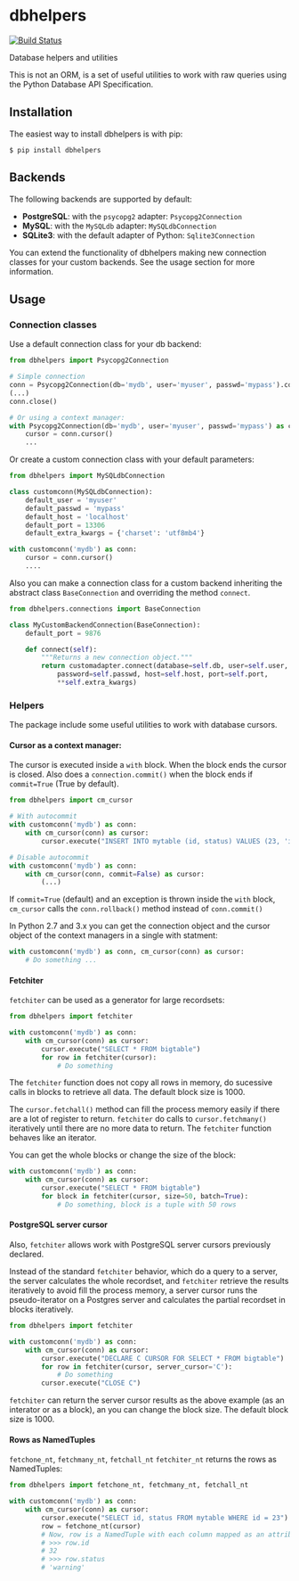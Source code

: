 dbhelpers
=========

[![Build Status](https://travis-ci.org/albertoalcolea/dbhelpers.svg?branch=master)](https://travis-ci.org/albertoalcolea/dbhelpers)

Database helpers and utilities

This is not an ORM, is a set of useful utilities to work with raw queries using the Python Database API Specification.


Installation
------------

The easiest way to install dbhelpers is with pip:

    $ pip install dbhelpers


Backends
--------

The following backends are supported by default:
 * **PostgreSQL**: with the `psycopg2` adapter: `Psycopg2Connection`
 * **MySQL**: with the `MySQLdb` adapter: `MySQLdbConnection`
 * **SQLite3**: with the default adapter of Python: `Sqlite3Connection`

You can extend the functionality of dbhelpers making new connection classes for your custom backends. See the usage section for more information.


Usage
-----

### Connection classes

Use a default connection class for your db backend:

```python
from dbhelpers import Psycopg2Connection

# Simple connection
conn = Psycopg2Connection(db='mydb', user='myuser', passwd='mypass').connect()
(...)
conn.close()

# Or using a context manager:
with Psycopg2Connection(db='mydb', user='myuser', passwd='mypass') as conn:
    cursor = conn.cursor()
    ...
```

Or create a custom connection class with your default parameters:

```python
from dbhelpers import MySQLdbConnection

class customconn(MySQLdbConnection):
    default_user = 'myuser'
    default_passwd = 'mypass'
    default_host = 'localhost'
    default_port = 13306
    default_extra_kwargs = {'charset': 'utf8mb4'}

with customconn('mydb') as conn:
    cursor = conn.cursor()
    ....
```

Also you can make a connection class for a custom backend inheriting the abstract class `BaseConnection` and overriding the method `connect`.

```python
from dbhelpers.connections import BaseConnection

class MyCustomBackendConnection(BaseConnection):
    default_port = 9876

    def connect(self):
        """Returns a new connection object."""
        return customadapter.connect(database=self.db, user=self.user, 
            password=self.passwd, host=self.host, port=self.port, 
            **self.extra_kwargs)
```

### Helpers

The package include some useful utilities to work with database cursors.

#### Cursor as a context manager:

The cursor is executed inside a `with` block. When the block ends the cursor is closed. Also does a `connection.commit()` when the block ends if `commit=True` (True by default).

```python
from dbhelpers import cm_cursor

# With autocommit
with customconn('mydb') as conn:
    with cm_cursor(conn) as cursor:
        cursor.execute("INSERT INTO mytable (id, status) VALUES (23, 'info')")

# Disable autocommit
with customconn('mydb') as conn:
    with cm_cursor(conn, commit=False) as cursor:
        (...)
```

If `commit=True` (default) and an exception is thrown inside the `with` block, `cm_cursor` calls the `conn.rollback()` method instead of `conn.commit()`

In Python 2.7 and 3.x you can get the connection object and the cursor object of the context managers in a single with statment:

```python
with customconn('mydb') as conn, cm_cursor(conn) as cursor:
    # Do something ...
```

#### Fetchiter

`fetchiter` can be used as a generator for large recordsets:

```python
from dbhelpers import fetchiter

with customconn('mydb') as conn:
    with cm_cursor(conn) as cursor:
        cursor.execute("SELECT * FROM bigtable")
        for row in fetchiter(cursor):
            # Do something
```

The `fetchiter` function does not copy all rows in memory, do sucessive calls in blocks to retrieve all data. The default block size is 1000.

The `cursor.fetchall()` method can fill the process memory easily if there are a lot of register to return. `fetchiter` do calls to `cursor.fetchmany()` iteratively until there are no more data  to return. The `fetchiter` function behaves like an iterator.

You can get the whole blocks or change the size of the block:

```python
with customconn('mydb') as conn:
    with cm_cursor(conn) as cursor:
        cursor.execute("SELECT * FROM bigtable")
        for block in fetchiter(cursor, size=50, batch=True):
            # Do something, block is a tuple with 50 rows
```

#### PostgreSQL server cursor

Also, `fetchiter` allows work with PostgreSQL server cursors previously declared.

Instead of the standard `fetchiter` behavior, which do a query to a server, the server calculates the whole recordset, and `fetchiter` retrieve the results iteratively to avoid fill the process memory, a server cursor runs the pseudo-iterator on a Postgres server and calculates the partial recordset in blocks iteratively. 

```python
from dbhelpers import fetchiter

with customconn('mydb') as conn:
    with cm_cursor(conn) as cursor:
        cursor.execute("DECLARE C CURSOR FOR SELECT * FROM bigtable")
        for row in fetchiter(cursor, server_cursor='C'):
            # Do something
        cursor.execute("CLOSE C")
```

`fetchiter` can return the server cursor results as the above example (as an interator or as a block), an you can change the block size. The default block size is 1000.

#### Rows as NamedTuples

`fetchone_nt`, `fetchmany_nt`, `fetchall_nt` `fetchiter_nt` returns the rows as NamedTuples:

```python
from dbhelpers import fetchone_nt, fetchmany_nt, fetchall_nt

with customconn('mydb') as conn:
    with cm_cursor(conn) as cursor:
        cursor.execute("SELECT id, status FROM mytable WHERE id = 23")
        row = fetchone_nt(cursor)
        # Now, row is a NamedTuple with each column mapped as an attribute:
        # >>> row.id
        # 32
        # >>> row.status
        # 'warning'
```


